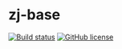 # zj-base

<!-- https://docs.github.com/en/actions/monitoring-and-troubleshooting-workflows/adding-a-workflow-status-badge -->
[![Build status](https://github.com/zongyaojin/zj-base/actions/workflows/c-cpp.yml/badge.svg)](https://github.com/zongyaojin/zj-base/actions/workflows/c-cpp.yml)
[![GitHub license](https://img.shields.io/badge/license-Apache--2.0-blue.svg)](https://github.com/zongyaojin/zj-base/blob/main/LICENSE)
